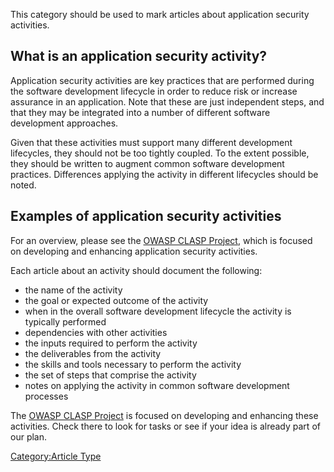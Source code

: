 This category should be used to mark articles about application security
activities.

## What is an application security activity?

Application security activities are key practices that are performed
during the software development lifecycle in order to reduce risk or
increase assurance in an application. Note that these are just
independent steps, and that they may be integrated into a number of
different software development approaches.

Given that these activities must support many different development
lifecycles, they should not be too tightly coupled. To the extent
possible, they should be written to augment common software development
practices. Differences applying the activity in different lifecycles
should be noted.

## Examples of application security activities

For an overview, please see the [OWASP CLASP
Project](OWASP_CLASP_Project "wikilink"), which is focused on developing
and enhancing application security activities.

Each article about an activity should document the following:

  - the name of the activity
  - the goal or expected outcome of the activity
  - when in the overall software development lifecycle the activity is
    typically performed
  - dependencies with other activities
  - the inputs required to perform the activity
  - the deliverables from the activity
  - the skills and tools necessary to perform the activity
  - the set of steps that comprise the activity
  - notes on applying the activity in common software development
    processes

The [OWASP CLASP Project](OWASP_CLASP_Project "wikilink") is focused on
developing and enhancing these activities. Check there to look for tasks
or see if your idea is already part of our plan.

[Category:Article Type](Category:Article_Type "wikilink")